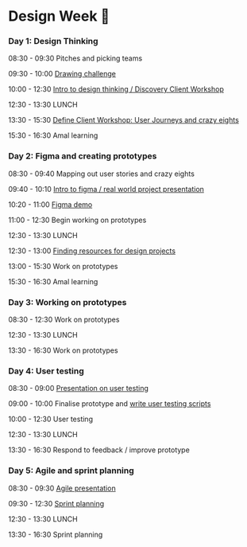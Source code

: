 # Design Week 🎨

### Day 1: Design Thinking

08:30 - 09:30 Pitches and picking teams

09:30 - 10:00 [Drawing challenge](https://www.youtube.com/watch?v=8yGhNwDMT-g)

10:00 - 12:30 [Intro to design thinking / Discovery Client Workshop](https://docs.google.com/presentation/d/1iX0pksXxyAOZ741gzEg-dr7eUZqXrLlWqiaD5YyBj1I/edit?usp=sharing)

12:30 - 13:30 LUNCH

13:30 - 15:30 [Define Client Workshop: User Journeys and crazy eights](https://docs.google.com/presentation/d/1gDgZv8Nz8vOCAM2scyqhVXIQZUEbFiccE-QqE1-9HK0/edit?usp=sharing)

15:30 - 16:30 Amal learning

### Day 2: Figma and creating prototypes

08:30 - 09:40 Mapping out user stories and crazy eights

09:40 - 10:10 [Intro to figma / real world project presentation](./real-world-demo.md)

10:20 - 11:00 [Figma demo](https://www.figma.com/file/wiaXO6wWjwv4y6y3ygNCZA/Figma-Demo-v3.0?node-id=126%3A1395)

11:00 - 12:30 Begin working on prototypes

12:30 - 13:30 LUNCH

12:30 - 13:00 [Finding resources for design projects](./pdf-resources/design-resources.pdf)

13:00 - 15:30 Work on prototypes

15:30 - 16:30 Amal learning

### Day 3: Working on prototypes

08:30 - 12:30 Work on prototypes

12:30 - 13:30 LUNCH

13:30 - 16:30 Work on prototypes

### Day 4: User testing

08:30 - 09:00 [Presentation on user testing](./pdf-resources/user-testing.pdf)

09:00 - 10:00 Finalise prototype and [write user testing scripts](https://github.com/foundersandcoders/master-reference/blob/master/coursebook/weeks-10-12/user-testing.md#3-test-day-pre-test)

10:00 - 12:30 User testing

12:30 - 13:30 LUNCH

13:30 - 16:30 Respond to feedback / improve prototype

### Day 5: Agile and sprint planning

08:30 - 09:30 [Agile presentation](https://docs.google.com/presentation/d/1W0X8XRzGQQgGhiUb5uR7Kl0yDux-5Qs5rwc32r6oHzY/edit?usp=sharing)

09:30 - 12:30 [Sprint planning](https://www.notion.so/Sprint-planning-Gitflow-0335e9a797e24a75af265166c402d9b6)

12:30 - 13:30 LUNCH

13:30 - 16:30 Sprint planning

